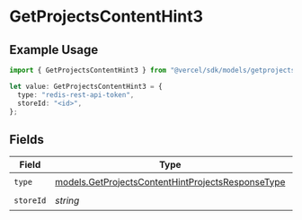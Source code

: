 # GetProjectsContentHint3

## Example Usage

```typescript
import { GetProjectsContentHint3 } from "@vercel/sdk/models/getprojectsop.js";

let value: GetProjectsContentHint3 = {
  type: "redis-rest-api-token",
  storeId: "<id>",
};
```

## Fields

| Field                                                                                                        | Type                                                                                                         | Required                                                                                                     | Description                                                                                                  |
| ------------------------------------------------------------------------------------------------------------ | ------------------------------------------------------------------------------------------------------------ | ------------------------------------------------------------------------------------------------------------ | ------------------------------------------------------------------------------------------------------------ |
| `type`                                                                                                       | [models.GetProjectsContentHintProjectsResponseType](../models/getprojectscontenthintprojectsresponsetype.md) | :heavy_check_mark:                                                                                           | N/A                                                                                                          |
| `storeId`                                                                                                    | *string*                                                                                                     | :heavy_check_mark:                                                                                           | N/A                                                                                                          |